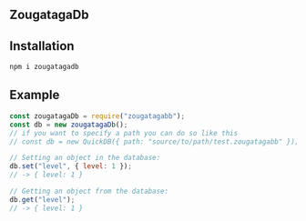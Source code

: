 ## ZougatagaDb

## Installation

```python
npm i zougatagadb
```

## Example

```js
const zougatagaDb = require("zougatagabb");
const db = new zougatagaDb();
// if you want to specify a path you can do so like this
// const db = new QuickDB({ path: "source/to/path/test.zougatagabb" });

// Setting an object in the database:
db.set("level", { level: 1 });
// -> { level: 1 }

// Getting an object from the database:
db.get("level");
// -> { level: 1 }

```
